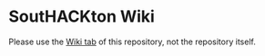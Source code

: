 # SoutHACKton Wiki

Please use the [Wiki tab][] of this repository, not the repository itself.

[Wiki tab]: https://github.com/SoutHACKton/Wiki/wiki